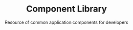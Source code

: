 ---
agency: Service Innovation Lab
title: Component Library
subtitle: Resource of common application components for developers
permalink: 
excerpt: Resource of common application components for developers
image: /assets/img/projects/
image_accessibility: 
image_icon: 
tag: Component Library
expiration_date:
project_url: "[]()"
learn_more:
resources:
quote:
redirect_to:
  - https://github.com/ServiceInnovationLab/component-library
---